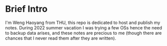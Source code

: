 # Brief Intro

I'm Weng Haoyang from THU, this repo is dedicated to host and publish my notes. During 2022 summer vacation I was trying a few OSs hence the need to backup data arises, and these notes are precious to me (though there are chances that I never read them after they are written).

